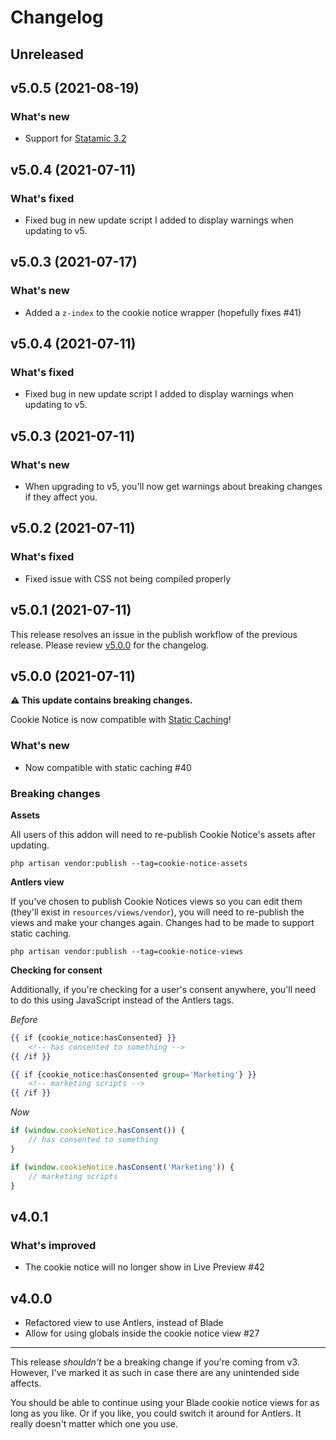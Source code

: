 # Changelog

## Unreleased

## v5.0.5 (2021-08-19)

### What's new

* Support for [Statamic 3.2](https://statamic.com/blog/statamic-3.2-beta)

## v5.0.4 (2021-07-11)

### What's fixed

* Fixed bug in new update script I added to display warnings when updating to v5.

## v5.0.3 (2021-07-17)

### What's new

* Added a `z-index` to the cookie notice wrapper (hopefully fixes #41)

## v5.0.4 (2021-07-11)

### What's fixed

* Fixed bug in new update script I added to display warnings when updating to v5.

## v5.0.3 (2021-07-11)

### What's new

* When upgrading to v5, you'll now get warnings about breaking changes if they affect you.

## v5.0.2 (2021-07-11)

### What's fixed

* Fixed issue with CSS not being compiled properly

## v5.0.1 (2021-07-11)

This release resolves an issue in the publish workflow of the previous release. Please review [v5.0.0](https://github.com/doublethreedigital/cookie-notice/releases/tag/v5.0.0) for the changelog.

## v5.0.0 (2021-07-11)

**⚠️ This update contains breaking changes.**

Cookie Notice is now compatible with [Static Caching](https://statamic.dev/static-caching#content)!

### What's new

* Now compatible with static caching #40

### Breaking changes

**Assets**

All users of this addon will need to re-publish Cookie Notice's assets after updating.

```
php artisan vendor:publish --tag=cookie-notice-assets
```

**Antlers view**

If you've chosen to publish Cookie Notices views so you can edit them (they'll exist in `resources/views/vendor`), you will need to re-publish the views and make your changes again. Changes had to be made to support static caching.

```
php artisan vendor:publish --tag=cookie-notice-views
```

**Checking for consent**

Additionally, if you're checking for a user's consent anywhere, you'll need to do this using JavaScript instead of the Antlers tags.

*Before*
```handlebars
{{ if {cookie_notice:hasConsented} }}
    <!-- has consented to something -->
{{ /if }}

{{ if {cookie_notice:hasConsented group='Marketing'} }}
    <!-- marketing scripts -->
{{ /if }}
```

*Now*
```js
if (window.cookieNotice.hasConsent()) {
    // has consented to something
}

if (window.cookieNotice.hasConsent('Marketing')) {
    // marketing scripts
}
```

## v4.0.1

### What's improved

* The cookie notice will no longer show in Live Preview #42

## v4.0.0

* Refactored view to use Antlers, instead of Blade
* Allow for using globals inside the cookie notice view #27

---

This release *shouldn't* be a breaking change if you're coming from v3. However, I've marked it as such in case there are any unintended side affects.

You should be able to continue using your Blade cookie notice views for as long as you like. Or if you like, you could switch it around for Antlers. It really doesn't matter which one you use.
